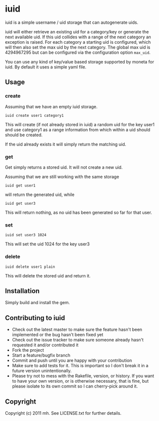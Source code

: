 # iuid

iuid is a simple username / uid storage that can autogenerate uids.

iuid will either retrieve an existing uid for a category/key or generate the next available
uid. If this uid collides with a range of the next category an exception is raised.
For each category a starting uid is configured, which will then also set the max uid by the
next category. The global max uid is 4294967295 but can be configured via the configuration
option `max_uid`.

You can use any kind of key/value based storage supported by moneta for
iuid. By default it uses a simple yaml file.

## Usage

### create

Assuming that we have an empty iuid storage.

    iuid create user1 category1

This will create (if not already stored in iuid) a random uid for the key
user1 and use category1 as a range information from which within a uid should
should be created.

If the uid already exists it will simply return the matching uid.

### get

Get simply returns a stored uid. It will not create a new uid.

Assuming that we are still working with the same storage

    iuid get user1

will return the generated uid, while

    iuid get user3

This will return nothing, as no uid has been generated so far for that user.

### set

    iuid set user3 1024

This will set the uid 1024 for the key user3

### delete

    iuid delete user1 plain

This will delete the stored uid and return it.

## Installation

Simply build and install the gem.

## Contributing to iuid
 
* Check out the latest master to make sure the feature hasn't been implemented or the bug hasn't been fixed yet
* Check out the issue tracker to make sure someone already hasn't requested it and/or contributed it
* Fork the project
* Start a feature/bugfix branch
* Commit and push until you are happy with your contribution
* Make sure to add tests for it. This is important so I don't break it in a future version unintentionally.
* Please try not to mess with the Rakefile, version, or history. If you want to have your own version, or is otherwise necessary, that is fine, but please isolate to its own commit so I can cherry-pick around it.

## Copyright

Copyright (c) 2011 mh. See LICENSE.txt for
further details.

